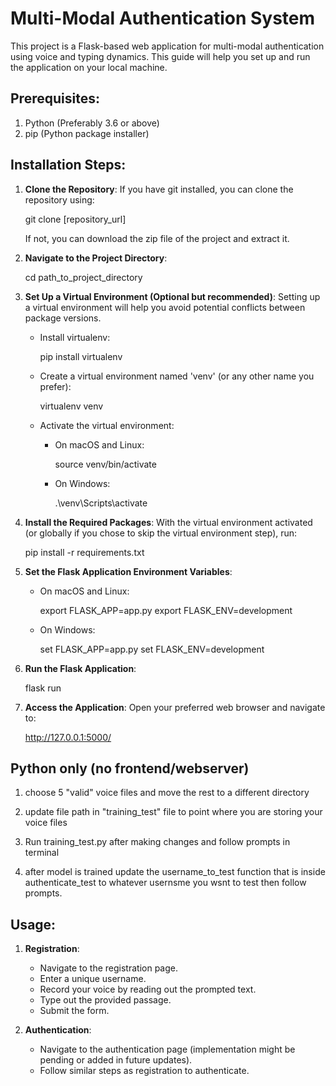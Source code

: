 
# Multi-Modal Authentication System

This project is a Flask-based web application for multi-modal authentication using voice and typing dynamics. This guide will help you set up and run the application on your local machine.

## Prerequisites:

1. Python (Preferably 3.6 or above)
2. pip (Python package installer)

## Installation Steps:

1. **Clone the Repository**: 
   If you have git installed, you can clone the repository using:
   
   git clone [repository_url]
   

   If not, you can download the zip file of the project and extract it.

2. **Navigate to the Project Directory**:
   
   cd path_to_project_directory
   

3. **Set Up a Virtual Environment (Optional but recommended)**:
   Setting up a virtual environment will help you avoid potential conflicts between package versions.
   - Install virtualenv:
     
     pip install virtualenv
     
   - Create a virtual environment named 'venv' (or any other name you prefer):
     
     virtualenv venv
     
   - Activate the virtual environment:
     - On macOS and Linux:
       
       source venv/bin/activate
       
     - On Windows:
       
       .\venv\Scripts\activate
       

4. **Install the Required Packages**:
   With the virtual environment activated (or globally if you chose to skip the virtual environment step), run:
   
   pip install -r requirements.txt
   

5. **Set the Flask Application Environment Variables**:
   - On macOS and Linux:
     
     export FLASK_APP=app.py
     export FLASK_ENV=development
     
   - On Windows:
     
     set FLASK_APP=app.py
     set FLASK_ENV=development
     

6. **Run the Flask Application**:
   
   flask run
   

7. **Access the Application**:
   Open your preferred web browser and navigate to:
   
   http://127.0.0.1:5000/

## Python only (no frontend/webserver)

1. choose 5 "valid" voice files and move the rest to a different directory

2. update file path in "training_test" file to point where you are storing your voice files

3. Run training_test.py after making changes and follow prompts in terminal

4. after model is trained update the username_to_test function that is inside authenticate_test to whatever usernsme you wsnt to test then follow prompts.


## Usage:

1. **Registration**:
   - Navigate to the registration page.
   - Enter a unique username.
   - Record your voice by reading out the prompted text.
   - Type out the provided passage.
   - Submit the form.

2. **Authentication**:
   - Navigate to the authentication page (implementation might be pending or added in future updates).
   - Follow similar steps as registration to authenticate.

